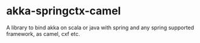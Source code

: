 # akka-springctx-camel
A library to bind akka on scala or java with spring and any spring supported framework, as camel, cxf etc. 